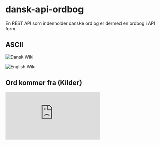 # dansk-api-ordbog
 En REST API som indenholder danske ord og er dermed en ordbog i API form.

## ASCII

![Dansk Wiki](https://da.wikipedia.org/wiki/ASCII)

![English Wiki](https://en.wikipedia.org/wiki/ASCII)

## Ord kommer fra (Kilder)

![speling.org](https://da.speling.org/index.shtml)